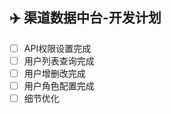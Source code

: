 ## :airplane: 渠道数据中台-开发计划

 - [ ]  API权限设置完成
 - [ ]  用户列表查询完成
 - [ ]  用户增删改完成
 - [ ]  用户角色配置完成
 - [ ]  细节优化